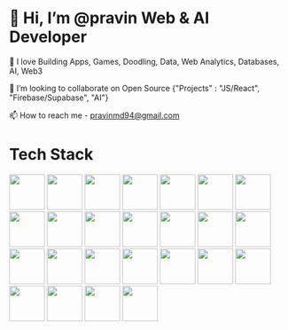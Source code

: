# 👋 Hi, I’m @pravin Web & AI Developer
👀 I love Building Apps, Games, Doodling, Data, Web Analytics, Databases, AI, Web3  

💞️ I’m looking to collaborate on Open Source {"Projects" : "JS/React", "Firebase/Supabase", "AI"}

📫 How to reach me - pravinmd94@gmail.com

# Tech Stack 
<p float="left">
<img height="64" width="64" src="https://cdn.jsdelivr.net/gh/devicons/devicon/icons/css3/css3-original.svg" />
<img height="64" width="64" src="https://cdn.jsdelivr.net/gh/devicons/devicon/icons/html5/html5-original.svg" />
<img height="64" width="64" src="https://cdn.jsdelivr.net/gh/devicons/devicon/icons/tailwindcss/tailwindcss-original-wordmark.svg" />
<img height="64" width="64" src="https://cdn.jsdelivr.net/gh/devicons/devicon/icons/figma/figma-original.svg" />
<img height="64" width="64" src="https://cdn.jsdelivr.net/gh/devicons/devicon/icons/sass/sass-original.svg" />         
<img height="64" width="64" src="https://cdn.jsdelivr.net/gh/devicons/devicon/icons/javascript/javascript-original.svg" />
<img height="64" width="64" src="https://cdn.jsdelivr.net/gh/devicons/devicon/icons/typescript/typescript-original.svg" />        
<img height="64" width="64" src="https://cdn.jsdelivr.net/gh/devicons/devicon/icons/react/react-original-wordmark.svg" />
<img height="64" width="64" src="https://cdn.jsdelivr.net/gh/devicons/devicon/icons/nextjs/nextjs-original.svg" />
<img height="64" width="64" src="https://cdn.jsdelivr.net/gh/devicons/devicon/icons/nodejs/nodejs-plain-wordmark.svg" />
<img height="64" width="64" src="https://cdn.jsdelivr.net/gh/devicons/devicon/icons/express/express-original-wordmark.svg" />
<img height="64" width="64" src="https://cdn.jsdelivr.net/gh/devicons/devicon/icons/mongodb/mongodb-plain-wordmark.svg" />
<img height="64" width="64" src="https://cdn.jsdelivr.net/gh/devicons/devicon/icons/firebase/firebase-plain-wordmark.svg" />          
<img height="64" width="64" src="https://cdn.jsdelivr.net/gh/devicons/devicon/icons/python/python-original.svg" />
<img height="64" width="64" src="https://cdn.jsdelivr.net/gh/devicons/devicon/icons/django/django-plain-wordmark.svg" />          
<img height="64" width="64" src="https://cdn.jsdelivr.net/gh/devicons/devicon/icons/postgresql/postgresql-plain-wordmark.svg" />
<img height="64" width="64" src="https://cdn.jsdelivr.net/gh/devicons/devicon/icons/sqlite/sqlite-original-wordmark.svg" />
<img height="64" width="64" src="https://cdn.jsdelivr.net/gh/devicons/devicon/icons/mysql/mysql-original-wordmark.svg" />
<img height="64" width="64" src="https://cdn.jsdelivr.net/gh/devicons/devicon/icons/linux/linux-original.svg" />         
<img height="64" width="64" src="https://cdn.jsdelivr.net/gh/devicons/devicon/icons/bash/bash-original.svg" /> 
<img height="64" width="64" src="https://cdn.jsdelivr.net/gh/devicons/devicon/icons/docker/docker-plain-wordmark.svg" />
<img height="64" width="64" src="https://cdn.jsdelivr.net/gh/devicons/devicon/icons/go/go-original-wordmark.svg" />         
<img height="64" width="64" src="https://cdn.jsdelivr.net/gh/devicons/devicon/icons/git/git-original-wordmark.svg" />
<img height="64" width="64" src="https://cdn.jsdelivr.net/gh/devicons/devicon/icons/github/github-original.svg" />
<img height="64" width="64" src="https://cdn.jsdelivr.net/gh/devicons/devicon/icons/markdown/markdown-original.svg" />
          
          
          
          
                    
          
          
          
          
          
          
          
                    
          
          
                    
          
</p>
          
          

<!---
pravintargaryen/pravintargaryen is a ✨ special ✨ repository because its `README.md` (this file) appears on your GitHub profile.
You can click the Preview link to take a look at your changes.
--->
